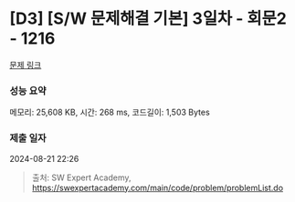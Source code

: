 # [D3] [S/W 문제해결 기본] 3일차 - 회문2 - 1216 

[문제 링크](https://swexpertacademy.com/main/code/problem/problemDetail.do?contestProbId=AV14Rq5aABUCFAYi) 

### 성능 요약

메모리: 25,608 KB, 시간: 268 ms, 코드길이: 1,503 Bytes

### 제출 일자

2024-08-21 22:26



> 출처: SW Expert Academy, https://swexpertacademy.com/main/code/problem/problemList.do